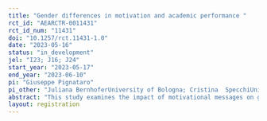 ```yaml
---
title: "Gender differences in motivation and academic performance "
rct_id: "AEARCTR-0011431"
rct_id_num: "11431"
doi: "10.1257/rct.11431-1.0"
date: "2023-05-16"
status: "in_development"
jel: "I23; J16; J24"
start_year: "2023-05-17"
end_year: "2023-06-10"
pi: "Giuseppe Pignataro"
pi_other: "Juliana BernhoferUniversity of Bologna; Cristina  SpecchiUniversity of Bologna; Luca BonaciniUniversity of Bologna"
abstract: "This study examines the impact of motivational messages on gender differences in intrinsic and extrinsic motivation concerning academic performance and job selection preferences. The hypotheses being tested are centered around the belief that motivational messages have the potential to influence gender-specific motivational factors, ultimately affecting individuals' attitudes and choices in educational and professional domains."
layout: registration
---
```


